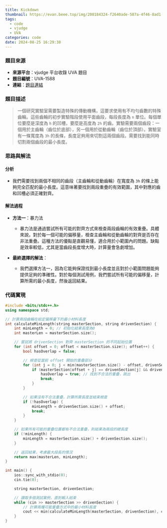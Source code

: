 ```yaml
---
title: Kickdown
thumbnail: https://evan.beee.top/img/208184324-f2640ade-587a-4f46-8ad1-7b4c1b31394f.png
tags:
  - code
  - vjudge
  - UVA
categories: code
date: 2024-08-25 16:29:38
---
```

### 題目來源
- **來源平台**：vjudge 平台收錄 UVA 題目
- **題目編號**：UVA-1588
- **連結**：[題目連結](https://vjudge.net/problem/UVA-1588)

### 題目描述
> 一個研究實驗室需要製造特殊的傳動機構，這要求使用有不均勻齒數的特殊齒輪。這些齒輪的初步實驗階段使用平面齒段，每段長度為 `n` 單位。每個單位要麼是深度為 `h` 的凹槽，要麼是高度為 `2h` 的齒。實驗需要兩個齒段：一個用於主齒輪（齒位於底部），另一個用於從動齒輪（齒位於頂部）。實驗室有一條寬度為 `3h` 的長條，長度足夠用來切割這兩個齒段。需要找到能同時切割兩個齒段的最小長度。

### 思路與解法
#### 分析
- 我們需要找到兩個不相同的齒段（主齒輪和從動齒輪）在寬度為 `3h` 的條上能夠完全匹配的最小長度。這意味著要找到兩段重疊的有效範圍，其中對應的齒和凹槽必須正確對齊。

#### 解法過程
- **方法一**：暴力法
  - 暴力法是通過嘗試所有可能的對齊方式來檢查兩段齒輪的有效重疊。具體來說，對於每一個可能的偏移量，檢查主齒輪和從動齒輪的對齊是否存在非法重疊。這種方法的優點是直觀易懂，適合用於小範圍內的問題。缺點是效率較低，尤其是當齒段長度增大時，計算量會急劇增加。

- **最終選擇的解法**：
  - 我們選擇方法一，因為它能夠保證找到最小長度並且對於小範圍問題能夠提供足夠的準確性。對於每個測試用例，我們嘗試所有可能的偏移量，計算所需的最小長度，然後返回結果。

### 代碼實現
```cpp
#include <bits/stdc++.h>
using namespace std;

// 計算兩段齒輪在給定偏移量下的最小材料長度
int calculateMinLength(string masterSection, string drivenSection) {
    int minLength = 0; // 初始化結果長度為0
    int masterLen = masterSection.size();

    // 嘗試將 drivenSection 對齊 masterSection 的不同起始位置
    for (int offset = 0; offset < masterSection.size(); offset++) {
        bool hasOverlap = false;

        // 檢查從當前 offset 開始的重疊部分
        for (int j = 0; j < min(masterSection.size() - offset, drivenSection.size()); j++) {
            if (masterSection[offset + j] == drivenSection[j] && drivenSection[j] == '2') {
                hasOverlap = true; // 找到不合法的重疊，跳出
                break;
            }
        }

        // 如果沒有不合法重疊，計算所需長度並結束檢查
        if (!hasOverlap) {
            minLength = drivenSection.size() + offset;
            break;
        }
    }

    // 如果所有可能的重疊位置都有不合法重疊，則結果為兩段的總長度
    if (!minLength) {
        minLength = masterSection.size() + drivenSection.size();
    }

    // 返回結果，考慮最大段長的情況
    return max(masterLen, minLength);
}

int main() {
    ios::sync_with_stdio(0);
    cin.tie(0);

    string masterSection, drivenSection;

    // 讀取多個測試案例，直到輸入結束
    while (cin >> masterSection >> drivenSection) {
        // 計算兩種可能重疊方式中的最小材料長度
        cout << min(calculateMinLength(masterSection, drivenSection), calculateMinLength(drivenSection, masterSection)) << endl;
    }
}
```
